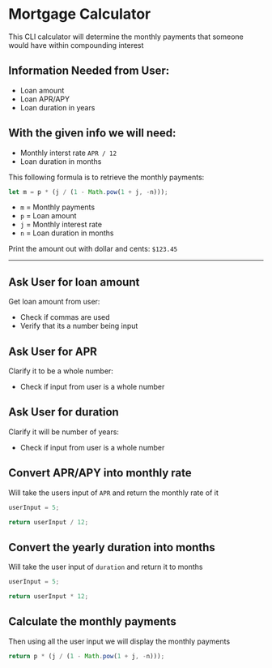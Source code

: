 # Mortgage Calculator

This CLI calculator will determine the monthly payments that someone would have within compounding interest

## Information Needed from User:

- Loan amount
- Loan APR/APY
- Loan duration in years

## With the given info we will need:

- Monthly interst rate `APR / 12`
- Loan duration in months

This following formula is to retrieve the monthly payments:

```javascript
let m = p * (j / (1 - Math.pow(1 + j, -n)));
```

- `m` = Monthly payments
- `p` = Loan amount
- `j` = Monthly interest rate
- `n` = Loan duration in months

Print the amount out with dollar and cents: `$123.45`

---

## Ask User for loan amount

Get loan amount from user:

- Check if commas are used
- Verify that its a number being input

## Ask User for APR

Clarify it to be a whole number:

- Check if input from user is a whole number

## Ask User for duration

Clarify it will be number of years:

- Check if input from user is a whole number

## Convert APR/APY into monthly rate

Will take the users input of `APR` and return the monthly rate of it

```javascript
userInput = 5;

return userInput / 12;
```

## Convert the yearly duration into months

Will take the user input of `duration` and return it to months

```javascript
userInput = 5;

return userInput * 12;
```

## Calculate the monthly payments

Then using all the user input we will display the monthly payments

```javascript
return p * (j / (1 - Math.pow(1 + j, -n)));
```
